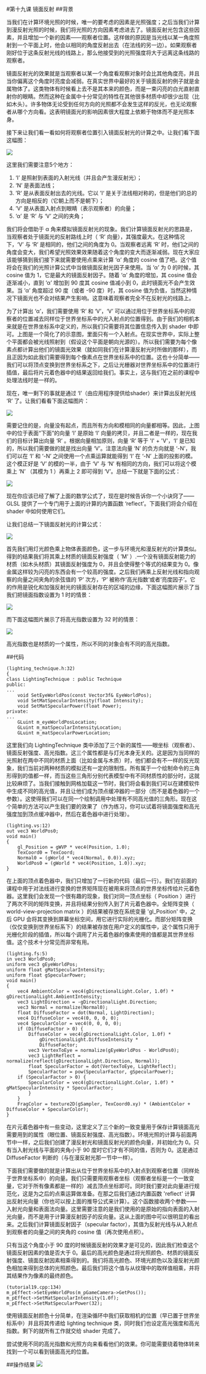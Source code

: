 #第十九课 镜面反射
##背景

当我们在计算环境光照的时候，唯一的要考虑的因素是光照强度；之后当我们计算到漫反射光照的时候，我们将光照的方向因素考虑进去了。镜面反射光包含这些因素，并且增加一个新的因素——观察者位置。这样做的原因是当光线以某一角度照射到一个平面上时，他会以相同的角度反射出去（在法线的另一边）。如果观察者刚好位于这条反射光线的线路上，那么他接受到的光照强度将大于远离这条线路的观察者。  

镜面反射光的效果就是当观察者以某一个角度看观察对象时会比其他角度亮，并且当你偏离这个角度时亮度会减弱。在真实世界中最好的关于镜面反射的例子就是金属物体了。这类物体有时候看上去不是其本来的颜色，而是一束闪亮的白光直射直射你的眼睛。然而这种在金属中十分常见的特性在其他很多材质中却很少出现（比如木头）。许多物体无论受到任何方向的光照都不会发生这样的反光，也无论观察者从哪个方向看。这表明镜面光的影响因素很大程度上依赖于物体而不是光照本身。  

接下来让我们看一看如何将观察者位置引入镜面反射光的计算之中。让我们看下面这幅图：

![](images\picture191.jpg)

这里我们需要注意5个地方：
	
1. ‘I’ 是照射到表面的入射光线（并且会产生漫反射光）；
2. ‘N’ 是表面法线；
3. ’R‘ 是从表面反射出去的光线。它以 ’I‘ 是关于法线相对称的，但是他们的总的方向是相反的（它朝上而不是朝下）；
4. ’V’ 是从表面入射点到眼睛（表示观察者）的向量； 
5. ‘α’ 是 ‘R’ 与 ‘V’ 之间的夹角；  
  

我们将会借助于 α 角来模拟镜面反射光的现象。我们计算镜面反射光的思路是，当观察者处于镜面光的反射路线上时（ ‘R’ 向量），其强度最大。在这种情况下，‘V’ 与 ‘R’ 是相同的，他们之间的角度为 0。当观察者远离 ‘R’ 时，他们之间的角度会变大，我们希望光照效果效果随着这个角度的变大而逐渐减弱。现在大家应该能够猜到我们接下来就需要使用点乘来计算 ‘α’ 角度的 cosine 值了吧。这个值将会在我们的光照计算公式中当做镜面反射光因子来使用。当 ‘α’ 为 0 的时候，其 cosine 值为 1，它是最大的镜面反射因子。随着 ‘α’ 角度的增加，其 cosine 值会逐渐减小，直到 ‘α’ 增加到 90 度其 cosine 值减小到 0，此时镜面光不会产生效果。当 ‘α’ 角度超过 90 度（或者 -90 度）时，其 cosine 值为负值，当然这种情况下镜面光也不会对结果产生影响。这意味着观察者完全不在反射光的线路上。  

为了计算出 ‘α’，我们需要使用 ‘R’ 和 ‘V’，‘V’ 可以通过用位于世界坐标系中的观察者的位置减去同样位于世界坐标系中的光入射点的位置得到。由于我们的相机本来就是在世界坐标系中定义的，所以我们只需要将其位置信息传入到 shader 中即可。上图是一个简化了的示意图，里面只有一个入射点。在现实世界中，实际上整个平面都会被光线照射到（假设这个平面是朝向光源的）。所以我们需要为每个像素点都计算出他们的镜面光效果（就如同我们在计算漫反射光时所做的那样），而且正因为如此我们需要得到每个像素点在世界坐标系中的位置。这也十分简单——我们可以将顶点变换到世界坐标系之下，之后让光栅器对世界坐标系中的位置进行插值，最后将片元着色器中的结果返回给我们。事实上，这与我们在之前的课程中处理法线时是一样的。  

现在，唯一剩下的事就是通过 ‘I’（由应用程序提供给shader）来计算出反射光线 ‘R’ 了。让我们看看下面这幅图片：  

![](images\picture192.jpg)

需要记住的是，向量没有起点，而且所有方向和模相同的向量都相等。因此，上图中的位于表面“下面”的向量 ‘I’ 是原始 ‘I’ 向量的拷贝，并且二者是一样的，现在我们的目标计算出向量 ‘R’ 。根据向量相加原则，向量 ‘R’ 等于 'I' + 'V'，‘I’ 是已知的，所以我们需要做的就是找出向量 ‘V’。注意法向量 ‘N’ 的负方向就是 ‘-N’，我们可以在 ‘I’ 和 ‘-N’ 之间使用一个点乘运算就能得到 ‘I’ 在 ‘-N’ 上面的投影的模。这个模正好是 ‘V’ 的模的一半，由于 ‘V’ 与 ‘N’ 有相同的方向，我们可以将这个模乘上 ‘N’ （其模为 1 ）再乘上 2 即可得到 ‘V’。总结一下就是下面的公式：  

![](images\picture193.jpg)  

现在你应该已经了解了上面的数学公式了，现在是时候告诉你一个小诀窍了—— GLSL 提供了一个专门用于上面的计算的内置函数 ‘reflect’。下面我们将会介绍在 shader 中如何使用它们。  

让我们总结一下镜面反射光的计算公式：  

![](images\picture194.jpg)

首先我们用灯光颜色乘上物体表面颜色，这一步与环境光和漫反射光的计算类似。得到的结果我们将其乘上材质的镜面反射强度（ ’M’ ）.一个没有镜面反射能力的材质（如木头材质）其镜面反射强度为 0，并且会使得整个等式的结果变为 0。像金属这样较为闪亮的东西会有一个较高的强度。之后我们再乘上反射光线和指向观察的向量之间夹角的余弦值的 ‘P’ 次方，‘P’ 被称作‘高光指数’或者‘亮度因子’。它的作用是锐化和加强反射光的镜面反射存在的区域的边缘，下面这幅图片展示了当我们把镜面指数设置为 1 时的情景：  

![](images\picture195.jpg)

而下面这幅图片展示了将高光指数设置为 32 时的情景：  

![](images\picture196.jpg)

高光指数也是材质的一个属性，所以不同的对象会有不同的高光指数。

##代码

```
(lighting_technique.h:32)
{
class LightingTechnique : public Technique
public:
...
    void SetEyeWorldPos(const Vector3f& EyeWorldPos);
    void SetMatSpecularIntensity(float Intensity);
    void SetMatSpecularPower(float Power);
private:
...
    GLuint m_eyeWorldPosLocation;
    GLuint m_matSpecularIntensityLocation;
    GLuint m_matSpecularPowerLocation;
```  

这里我们向 LightingTechnique 类中添加了三个新的属性——眼坐标（观察者）、镜面反射强度、高光指数。这三个属性都是与灯光本身无关的。这是因为当同样的光照射在两中不同的材质上面（比如金属与木质）时，他们都会有不一样的反光现象，我们当前对两种材质的模拟还有一定的限制性。所有属于一个绘制命令的三角形得到的值都一样，而当这些三角形分别代表模型中有不同材质性的部分时，这就比较麻烦了。当我们接触到网格加载这一节时，我们将会看到我们可以在建模软件中生成不同的高光值，并且让他们成为顶点缓冲器的一部分（而不是着色器的一个参数）。这使得我们可以在同一个绘制调用中处理有不同高光值的三角形。现在这个简单的方法可以产生我们要的效果了（作为练习，你可以试着将镜面强度和高光强度加到顶点缓冲器中，然后在着色器中进行处理）。

```
(lighting.vs:12)
out vec3 WorldPos0;
void main()
{
    gl_Position = gWVP * vec4(Position, 1.0);
    TexCoord0 = TexCoord;
    Normal0 = (gWorld * vec4(Normal, 0.0)).xyz;
    WorldPos0 = (gWorld * vec4(Position, 1.0)).xyz;
} 
```   

在上面的顶点着色器中，我们只增加了一行新的代码（最后一行）。我们在前面的课程中用于对法线进行变换的世界矩阵现在被用来将顶点的世界坐标传给片元着色器。这里我们会发现一个很有趣的现象，我们对同一顶点坐标（ Position ）进行了两次不同的矩阵变换，并且将结果分别传入到了片元着色器中。全矩阵变换（ world-view-projection matrix ）的结果被存放在系统变量 'gl_Position' 中，之后 GPU 会将其变换到屏幕坐标空间，用它进行实际的光栅化。而部分矩阵变换（仅仅变换到世界坐标系下）的结果被存放在用户定义的属性中，这个属性只用于光栅化阶段的插值，所以每个调用了片元着色器的像素使用的值都是其世界坐标值。这个技术十分常见而非常有用。   

```
(lighting.fs:5)
in vec3 WorldPos0;
uniform vec3 gEyeWorldPos;
uniform float gMatSpecularIntensity;
uniform float gSpecularPower;
void main()
{
    vec4 AmbientColor = vec4(gDirectionalLight.Color, 1.0f) * gDirectionalLight.AmbientIntensity;
    vec3 LightDirection = -gDirectionalLight.Direction;
    vec3 Normal = normalize(Normal0);
    float DiffuseFactor = dot(Normal, LightDirection);
    vec4 DiffuseColor = vec4(0, 0, 0, 0);
    vec4 SpecularColor = vec4(0, 0, 0, 0);
    if (DiffuseFactor > 0) {
        DiffuseColor = vec4(gDirectionalLight.Color, 1.0f) *
            gDirectionalLight.DiffuseIntensity *
            DiffuseFactor;
        vec3 VertexToEye = normalize(gEyeWorldPos - WorldPos0);
        vec3 LightReflect = normalize(reflect(gDirectionalLight.Direction, Normal));
        float SpecularFactor = dot(VertexToEye, LightReflect);
        SpecularFactor = pow(SpecularFactor, gSpecularPower);
    if (SpecularFactor > 0) {
        SpecularColor = vec4(gDirectionalLight.Color, 1.0f) * gMatSpecularIntensity * SpecularFactor;
        }
    }
    FragColor = texture2D(gSampler, TexCoord0.xy) * (AmbientColor + DiffuseColor + SpecularColor);
} 
```

在片元着色器中有一些变动，这里定义了三个新的一致变量用于保存计算镜面高光需要用到的属性（眼位置、镜面反射强度、高光指数）。环境光照的计算与前面两节中一样，之后我们创建了漫反射光和镜面反射光的颜色向量，并初始化为 0。只有当入射光线与平面的夹角小于 90 度时它们才有不同的值，否则为 0。这是通过 DiffuseFactor 判断的（与在漫反射光那一节中一样）。  

下面我们需要做的就是计算出从位于世界坐标系中的入射点到观察者位置（同样处于世界坐标系中）的向量。我们只需要用观察者坐标（观察者坐标是一个一致变量，它对于所有像素都是一样的）减去顶点坐标即可。同时我们要对此向量进行规范化，这是为之后的点乘运算做准备。在那之后我们通过内置函数 'reflect' 计算出反射光向量（你也可以按上面的推导公式来计算）。这个函数接收两个参数——入射光向量和表面法向量。这里需要注意的是我们使用的是原始的指向表面的入射光向量，而不是用于计算漫反射因子的反向量。这从上面的图中可以很明显的看出来。之后我们计算镜面反射因子（specular factor），其值为反射光线与从入射点到观察者的向量之间的夹角的 cosine 值（再次使用点积）。  

只有当这个角度小于 90 度的时候镜面反射的效果才是可见的，因此我们检查这个镜面反射因素的值是否大于 0。最后的高光颜色是通过将光照颜色、材质的镜面反射强度、镜面反射因素相乘得到的。我们将高光颜色、环境光颜色以及漫反射光颜色相加来得到总体的光照颜色。最后我们将这个值与从纹理中的取样值相乘，并将其结果作为像素的最终颜色。  

```
(tutorial19.cpp:134)
m_pEffect->SetEyeWorldPos(m_pGameCamera->GetPos());
m_pEffect->SetMatSpecularIntensity(1.0f);
m_pEffect->SetMatSpecularPower(32);
```

使用镜面反射颜色十分简单，在渲染循环中我们获取相机的位置（早已置于世界坐标系中）并且将其传递给 lighting technique 类，同时我们也设定高光强度和高光指数。剩下的就所有工作就交给 shader 完成了。  

尝试使用不同的高光指数和光照方向来看看他们的效果。你可能需要绕着物体转来找到一个可以看到镜面高光的位置。

##操作结果
![](images\picture197.jpg)
